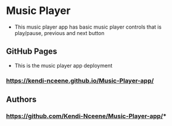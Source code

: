 # Music Player
- This music player app has basic music player controls that is play/pause, previous and next button


## GitHub Pages
- This is the music player app deployment
### https://kendi-nceene.github.io/Music-Player-app/


## Authors

### https://github.com/Kendi-Nceene/Music-Player-app/*
